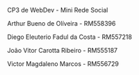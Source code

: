 CP3 de WebDev - Mini Rede Social

Arthur Bueno de Olíveira - RM558396

Diego Eleuterio Fadul da Costa - RM557218

João Vitor Carotta Ribeiro - RM555187

Victor Magdaleno Marcos - RM556729
